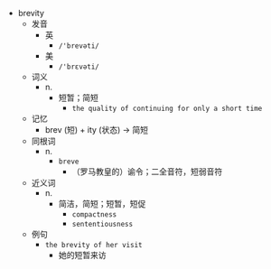 - brevity
  - 发音
    - 英
      - `/'brevəti/`
    - 美
      - `/'brɛvəti/`
  - 词义
    - n.
      - 短暂；简短
        - `the quality of continuing for only a short time`
  - 记忆
    - brev (短) + ity (状态) → 简短
  - 同根词
    - n.
      - `breve`
        - （罗马教皇的）谕令；二全音符，短弱音符
  - 近义词
    - n.
      - 简洁，简短；短暂，短促
        - `compactness`
        - `sententiousness`
  - 例句
    - `the brevity of her visit`
      - 她的短暂来访

